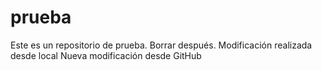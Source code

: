 # prueba
Este es un repositorio de prueba. Borrar después.
Modificación realizada desde local
Nueva modificación desde GitHub
